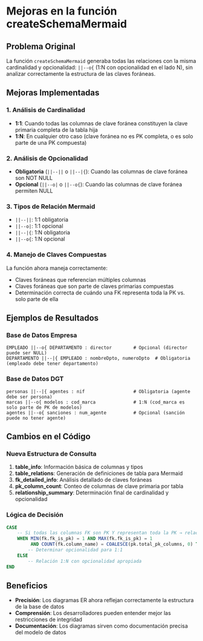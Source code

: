 # Mejoras en la función createSchemaMermaid

## Problema Original
La función `createSchemaMermaid` generaba todas las relaciones con la misma cardinalidad y opcionalidad: `||--o{` (1:N con opcionalidad en el lado N), sin analizar correctamente la estructura de las claves foráneas.

## Mejoras Implementadas

### 1. Análisis de Cardinalidad
- **1:1**: Cuando todas las columnas de clave foránea constituyen la clave primaria completa de la tabla hija
- **1:N**: En cualquier otro caso (clave foránea no es PK completa, o es solo parte de una PK compuesta)

### 2. Análisis de Opcionalidad
- **Obligatoria** (`||--||` o `||--|{`): Cuando las columnas de clave foránea son NOT NULL
- **Opcional** (`||--o|` o `||--o{`): Cuando las columnas de clave foránea permiten NULL

### 3. Tipos de Relación Mermaid
- `||--||`: 1:1 obligatoria
- `||--o|`: 1:1 opcional  
- `||--|{`: 1:N obligatoria
- `||--o{`: 1:N opcional

### 4. Manejo de Claves Compuestas
La función ahora maneja correctamente:
- Claves foráneas que referencian múltiples columnas
- Claves foráneas que son parte de claves primarias compuestas
- Determinación correcta de cuándo una FK representa toda la PK vs. solo parte de ella

## Ejemplos de Resultados

### Base de Datos Empresa
```
EMPLEADO ||--o{ DEPARTAMENTO : director        # Opcional (director puede ser NULL)
DEPARTAMENTO ||--|{ EMPLEADO : nombreDpto, numeroDpto  # Obligatoria (empleado debe tener departamento)
```

### Base de Datos DGT
```
personas ||--|{ agentes : nif                  # Obligatoria (agente debe ser persona)
marcas ||--o{ modelos : cod_marca              # 1:N (cod_marca es solo parte de PK de modelos)
agentes ||--o{ sanciones : num_agente          # Opcional (sanción puede no tener agente)
```

## Cambios en el Código

### Nueva Estructura de Consulta
1. **table_info**: Información básica de columnas y tipos
2. **table_relations**: Generación de definiciones de tabla para Mermaid
3. **fk_detailed_info**: Análisis detallado de claves foráneas
4. **pk_column_count**: Conteo de columnas de clave primaria por tabla
5. **relationship_summary**: Determinación final de cardinalidad y opcionalidad

### Lógica de Decisión
```sql
CASE 
    -- Si todas las columnas FK son PK Y representan toda la PK → relación 1:1
    WHEN MIN(fk.fk_is_pk) = 1 AND MAX(fk.fk_is_pk) = 1 
         AND COUNT(fk.column_name) = COALESCE(pk.total_pk_columns, 0) THEN
        -- Determinar opcionalidad para 1:1
    ELSE
        -- Relación 1:N con opcionalidad apropiada
END
```

## Beneficios
- **Precisión**: Los diagramas ER ahora reflejan correctamente la estructura de la base de datos
- **Comprensión**: Los desarrolladores pueden entender mejor las restricciones de integridad
- **Documentación**: Los diagramas sirven como documentación precisa del modelo de datos